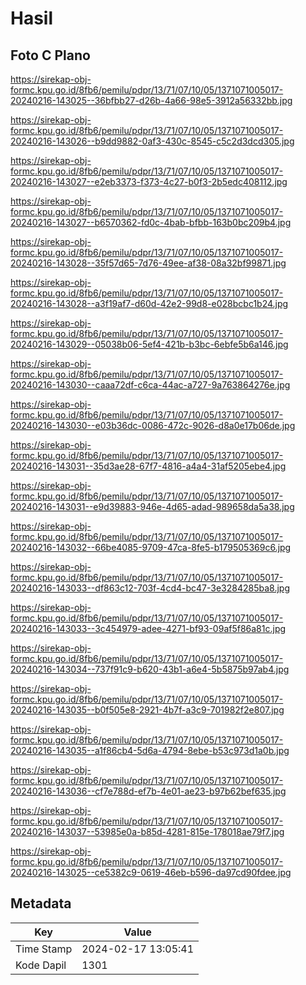 # Hasil

## Foto C Plano

https://sirekap-obj-formc.kpu.go.id/8fb6/pemilu/pdpr/13/71/07/10/05/1371071005017-20240216-143025--36bfbb27-d26b-4a66-98e5-3912a56332bb.jpg

https://sirekap-obj-formc.kpu.go.id/8fb6/pemilu/pdpr/13/71/07/10/05/1371071005017-20240216-143026--b9dd9882-0af3-430c-8545-c5c2d3dcd305.jpg

https://sirekap-obj-formc.kpu.go.id/8fb6/pemilu/pdpr/13/71/07/10/05/1371071005017-20240216-143027--e2eb3373-f373-4c27-b0f3-2b5edc408112.jpg

https://sirekap-obj-formc.kpu.go.id/8fb6/pemilu/pdpr/13/71/07/10/05/1371071005017-20240216-143027--b6570362-fd0c-4bab-bfbb-163b0bc209b4.jpg

https://sirekap-obj-formc.kpu.go.id/8fb6/pemilu/pdpr/13/71/07/10/05/1371071005017-20240216-143028--35f57d65-7d76-49ee-af38-08a32bf99871.jpg

https://sirekap-obj-formc.kpu.go.id/8fb6/pemilu/pdpr/13/71/07/10/05/1371071005017-20240216-143028--a3f19af7-d60d-42e2-99d8-e028bcbc1b24.jpg

https://sirekap-obj-formc.kpu.go.id/8fb6/pemilu/pdpr/13/71/07/10/05/1371071005017-20240216-143029--05038b06-5ef4-421b-b3bc-6ebfe5b6a146.jpg

https://sirekap-obj-formc.kpu.go.id/8fb6/pemilu/pdpr/13/71/07/10/05/1371071005017-20240216-143030--caaa72df-c6ca-44ac-a727-9a763864276e.jpg

https://sirekap-obj-formc.kpu.go.id/8fb6/pemilu/pdpr/13/71/07/10/05/1371071005017-20240216-143030--e03b36dc-0086-472c-9026-d8a0e17b06de.jpg

https://sirekap-obj-formc.kpu.go.id/8fb6/pemilu/pdpr/13/71/07/10/05/1371071005017-20240216-143031--35d3ae28-67f7-4816-a4a4-31af5205ebe4.jpg

https://sirekap-obj-formc.kpu.go.id/8fb6/pemilu/pdpr/13/71/07/10/05/1371071005017-20240216-143031--e9d39883-946e-4d65-adad-989658da5a38.jpg

https://sirekap-obj-formc.kpu.go.id/8fb6/pemilu/pdpr/13/71/07/10/05/1371071005017-20240216-143032--66be4085-9709-47ca-8fe5-b179505369c6.jpg

https://sirekap-obj-formc.kpu.go.id/8fb6/pemilu/pdpr/13/71/07/10/05/1371071005017-20240216-143033--df863c12-703f-4cd4-bc47-3e3284285ba8.jpg

https://sirekap-obj-formc.kpu.go.id/8fb6/pemilu/pdpr/13/71/07/10/05/1371071005017-20240216-143033--3c454979-adee-4271-bf93-09af5f86a81c.jpg

https://sirekap-obj-formc.kpu.go.id/8fb6/pemilu/pdpr/13/71/07/10/05/1371071005017-20240216-143034--737f91c9-b620-43b1-a6e4-5b5875b97ab4.jpg

https://sirekap-obj-formc.kpu.go.id/8fb6/pemilu/pdpr/13/71/07/10/05/1371071005017-20240216-143035--b0f505e8-2921-4b7f-a3c9-701982f2e807.jpg

https://sirekap-obj-formc.kpu.go.id/8fb6/pemilu/pdpr/13/71/07/10/05/1371071005017-20240216-143035--a1f86cb4-5d6a-4794-8ebe-b53c973d1a0b.jpg

https://sirekap-obj-formc.kpu.go.id/8fb6/pemilu/pdpr/13/71/07/10/05/1371071005017-20240216-143036--cf7e788d-ef7b-4e01-ae23-b97b62bef635.jpg

https://sirekap-obj-formc.kpu.go.id/8fb6/pemilu/pdpr/13/71/07/10/05/1371071005017-20240216-143037--53985e0a-b85d-4281-815e-178018ae79f7.jpg

https://sirekap-obj-formc.kpu.go.id/8fb6/pemilu/pdpr/13/71/07/10/05/1371071005017-20240216-143025--ce5382c9-0619-46eb-b596-da97cd90fdee.jpg


## Metadata

| Key        | Value               |
| ---------- | ------------------- |
| Time Stamp | 2024-02-17 13:05:41 |
| Kode Dapil | 1301                |



